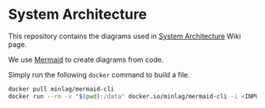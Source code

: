 # System Architecture

This repository contains the diagrams used in [System Architecture](https://wiki.univie.ac.at/display/AUSSDA/System+Architecture) Wiki page.

We use [Mermaid](https://mermaid-js.github.io/mermaid/#/) to create diagrams from code.

Simply run the following `docker` command to build a file.

``` bash
docker pull minlag/mermaid-cli
docker run --rm -v "$(pwd):/data" docker.io/minlag/mermaid-cli -i <INPUTFILE>
```


